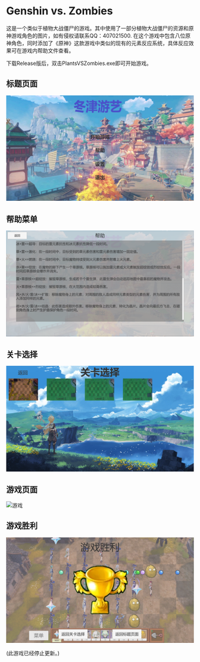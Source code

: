 # Genshin vs. Zombies

这是一个类似于植物大战僵尸的游戏。其中使用了一部分植物大战僵尸的资源和原神游戏角色的图片，如有侵权请联系QQ：407021500.
在这个游戏中包含八位原神角色，同时添加了《原神》这款游戏中类似的现有的元素反应系统，具体反应效果可在游戏内帮助文件查看。

下载Release版后，双击PlantsVSZombies.exe即可开始游戏。

## 标题页面

![首页](./docs/md图片/首页.png)

## 帮助菜单

![帮助](./docs/md图片/帮助.png)

## 关卡选择

![关卡选择](./docs/md图片/关卡选择.png)

## 游戏页面

![游戏](./docs/md图片/游戏.png)

## 游戏胜利

![游戏胜利](./docs/md图片/游戏胜利.png)


(此游戏已经停止更新。)
